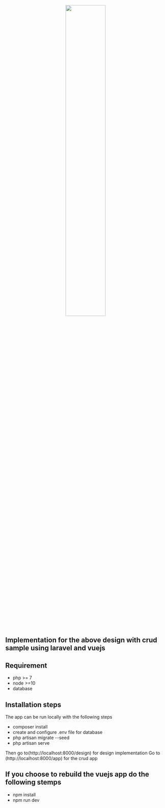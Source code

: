 <p align="center"><img width="50%" src="https://cdn.dribbble.com/users/1790221/screenshots/6131920/shot_internia_admin_panel.png"></p>

## Implementation for the above design with crud sample using laravel and vuejs

## Requirement
- php >= 7
- node >=10
- database


## Installation steps
The app can be run locally with the following steps

-   composer install
-   create and configure .env file for database
-   php artisan migrate --seed
-   php artisan serve

Then go to(http://localhost:8000/design) for design implementation
Go to (http://localhost:8000/app) for the crud app

## If you choose to rebuild the vuejs app do the following stemps

- npm install
- npm run dev